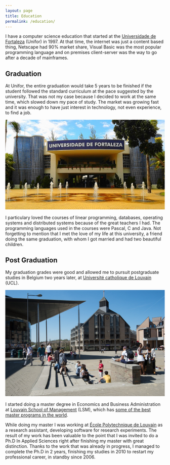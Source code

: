 ```yaml
---
layout: page
title: Education
permalink: /education/
---
```


I have a computer science education that started at the
[Universidade de Fortaleza](http://unifor.br) (Unifor) in 1997. At that time,
the internet was just a content based thing, Netscape had 90% market share,
Visual Basic was the most popular programming language and on premises
client-server was the way to go after a decade of mainframes.

## Graduation

At Unifor, the entire graduation would take 5 years to be finished if the
student followed the standard curriculum at the pace suggested by the university.
That was not my case because I decided to work at the same time, which slowed
down my pace of study. The market was growing fast and it was enough to have
just interest in technology, not even experience, to find a job.

![Unifor](/images/pages/unifor.jpg)

I particulary loved the courses of linear programming, databases, operating
systems and distributed systems because of the great teachers I had. The
programming languages used in the courses were Pascal, C and Java. Not
forgetting to mention that I met the love of my life at this university, a
friend doing the same graduation, with whom I got married and had two beautiful
children.

## Post Graduation

My graduation grades were good and allowed me to pursuit postgraduate studies in
Belgium two years later, at
[Université catholique de Louvain](https://uclouvain.be) (UCL).

![UCL](/images/pages/ucl.jpg)

I started doing a master degree in Economics and Business Administration at
[Louvain School of Management](https://uclouvain.be/fr/facultes/lsm) (LSM),
which has [some of the best master programs in the world](https://uclouvain.be/fr/facultes/lsm/actualites/classement-eduniversal-2017-nos-programmes-parmi-les-meilleurs-masters.html).

While doing my master I was working at
[École Polytechnique de Louvain](https://uclouvain.be/fr/facultes/epl) as a
research assistant, developing software for research experiments. The result of
my work has been valuable to the point that I was invited to do a Ph.D In
Applied Sciences right after finishing my master with great distinction. Thanks
to the work that was already in progress, I managed to complete the Ph.D in 2
years, finishing my studies in 2010 to restart my professional career, in
standby since 2006.
